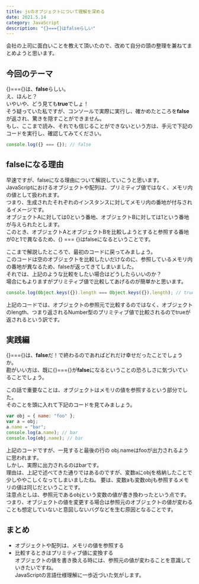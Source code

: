 ```yaml
---
title: jsのオブジェクトについて理解を深める
date: 2021.5.14
category: JavaScript
description: "{}==={}はfalseらしい"
---
```


会社の上司に面白いことを教えて頂いたので、改めて自分の頭の整理を兼ねてまとめようと思います。

## 今回のテーマ
{}==={}は、**false**らしい。  
え、ほんと？  
いやいや、どう見ても**true**でしょ！  
そう疑っていた私ですが、コンソールで実際に実行し、確かめたところを**false**が返され、驚きを隠すことができません。  
もし、ここまで読み、それでも信じることができないという方は、手元で下記のコードを実行し、確認してみてください。  
```javascript
console.log({} === {}); // false
```

## falseになる理由
早速ですが、falseになる理由について解説していこうと思います。  
JavaScriptにおけるオブジェクトや配列は、プリミティブ値ではなく、メモリ内の値として扱われます。  
つまり、生成されたそれぞれのインスタンスに対してメモリ内の番地が付与されるイメージです。  
オブジェクトAに対しては0という番地、オブジェクトBに対しては1という番地が与えられたとします。  
このとき、オブジェクトAとオブジェクトBを比較しようとすると参照する番地が0と1で異なるため、{} === {}はfalseになるということです。  

ここまで解説したところで、最初のコードに戻ってみましょう。  
このコードは空のオブジェクトを比較したいだけなのに、参照しているメモリ内の番地が異なるため、falseが返ってきてしまいました。  
それでは、上記のような比較をしたい場合はどうしたらいいのか？  
場合にもよりますがプリミティブ値で比較してあげるのが簡単かと思います。  

```javascript
console.log(Object.keys({}).length === Object.keys({}).length); // true
```
上記のコードでは、オブジェクトの参照元で比較するのではなく、オブジェクトのlength、つまり返されるNumber型のプリミティブ値で比較されるのでtrueが返されるという訳です。  

## 実践編
{}==={}は、**false**だ！で終わるのであればどれだけ幸せだったことでしょうか。  
勘がいい方は、既に{}==={}が**false**になるということの恐ろしさに気づいていることでしょう。  

この話で重要なことは、オブジェクトはメモリの値を参照するという部分でした。  
そのことを頭に入れて下記のコードを見てみましょう。  

```javascript
var obj = { name: "foo" };
var a = obj;
a.name = "bar";
console.log(a.name); // bar
console.log(obj.name); // bar
```

上記のコードですが、一見すると最後の行の obj.nameはfooが出力されるように思われます。  
しかし、実際に出力されるのはbarです。  
理由は、上記で述べてきた通りではあるのですが、変数aにobjを格納したことで少しややこしくなってしまいましたね。
要は、変数aも変数objも参照するメモリの値は同じだということです。  
注意点としは、参照元であるobjという変数の値が書き換わったという点です。  
つまり、オブジェクトの値を変更する場合は参照元のオブジェクトの値が変わることも想定していないと意図しないバグなどを生む原因となることです。  

## まとめ
- オブジェクトや配列は、メモリの値を参照する  
- 比較するときはプリミティブ値に変換する  
オブジェクトの値を書き換える時には、参照元の値が変わることを意識していきたいですね。  
JavaScriptの言語仕様理解に一歩近づいた気がします。  
